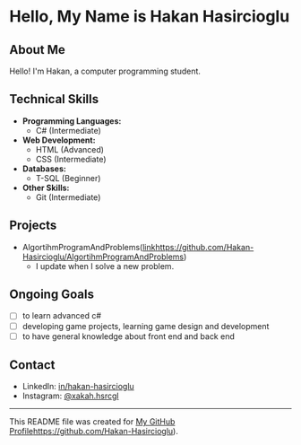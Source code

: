 # Hello, My Name is Hakan Hasircioglu

## About Me
Hello! I'm Hakan, a computer programming student.

## Technical Skills
- **Programming Languages:**
  - C# (Intermediate)
- **Web Development:**
  - HTML (Advanced)
  - CSS (Intermediate)
- **Databases:**
  - T-SQL (Beginner)
- **Other Skills:**
  - Git (Intermediate)

## Projects
- AlgortihmProgramAndProblems([link](https://github.com/Hakan-Hasircioglu/AlgortihmProgramAndProblems)https://github.com/Hakan-Hasircioglu/AlgortihmProgramAndProblems)
  - I update when I solve a new problem.

## Ongoing Goals
- [ ] to learn advanced c#
- [ ] developing game projects, learning game design and development
- [ ] to have general knowledge about front end and back end

## Contact
- LinkedIn: [in/hakan-hasircioglu]([(https://www.linkedin.com/in/hakan-hasircioglu-708263299/)https://www.linkedin.com/in/hakan-hasircioglu-708263299/)
- Instagram: [@xakah.hsrcgl]((https://www.instagram.com/xakah.hsrcgl/)https://www.instagram.com/xakah.hsrcgl/)

---
This README file was created for [My GitHub Profile](https://github.com/Hakan-Hasircioglu)https://github.com/Hakan-Hasircioglu).
